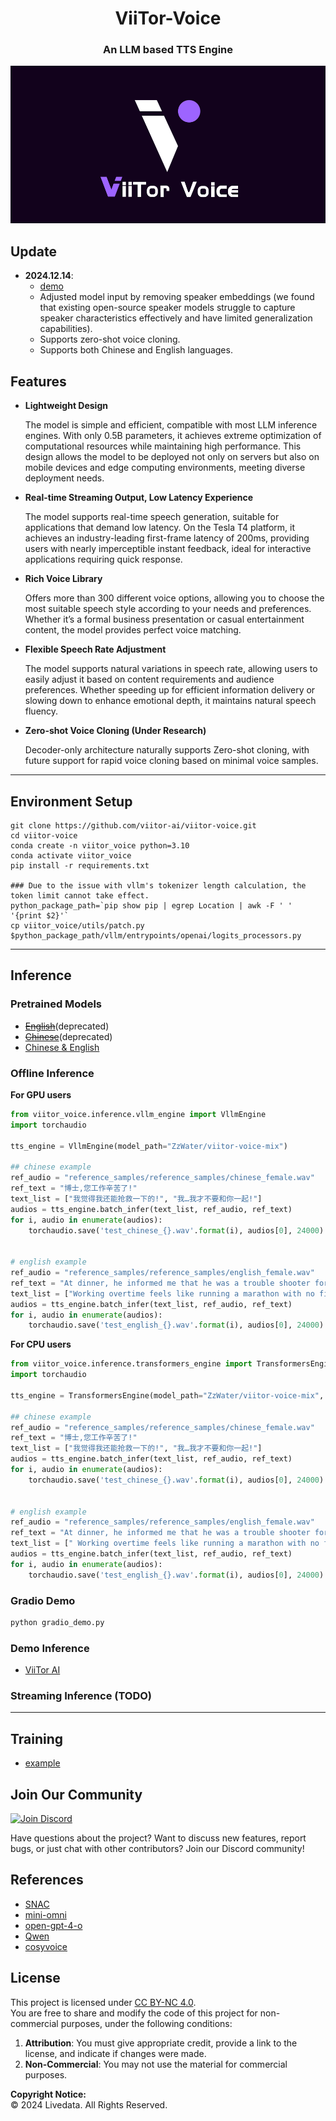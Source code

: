 # <center>ViiTor-Voice</center>
### <center>An LLM based TTS Engine</center>

<p align="center">
  <img src="asserts/post_1.png" alt="Viitor-Voice Cover">
</p>

## Update
- **2024.12.14**:
  - [demo](https://huggingface.co/spaces/ZzWater/viitor-voice)
  - Adjusted model input by removing speaker embeddings (we found that existing open-source speaker models struggle to capture speaker characteristics effectively and have limited generalization capabilities).
  - Supports zero-shot voice cloning.
  - Supports both Chinese and English languages.
  
## Features

- **Lightweight Design**  

  The model is simple and efficient, compatible with most LLM inference engines. With only 0.5B parameters, it achieves extreme optimization of computational resources while maintaining high performance. This design allows the model to be deployed not only on servers but also on mobile devices and edge computing environments, meeting diverse deployment needs.

- **Real-time Streaming Output, Low Latency Experience**  

  The model supports real-time speech generation, suitable for applications that demand low latency. On the Tesla T4 platform, it achieves an industry-leading first-frame latency of 200ms, providing users with nearly imperceptible instant feedback, ideal for interactive applications requiring quick response.

- **Rich Voice Library**  

  Offers more than 300 different voice options, allowing you to choose the most suitable speech style according to your needs and preferences. Whether it’s a formal business presentation or casual entertainment content, the model provides perfect voice matching.

- **Flexible Speech Rate Adjustment**  

  The model supports natural variations in speech rate, allowing users to easily adjust it based on content requirements and audience preferences. Whether speeding up for efficient information delivery or slowing down to enhance emotional depth, it maintains natural speech fluency.

- **Zero-shot Voice Cloning (Under Research)**  

  Decoder-only architecture naturally supports Zero-shot cloning, with future support for rapid voice cloning based on minimal voice samples.

---



## Environment Setup

```commandline
git clone https://github.com/viitor-ai/viitor-voice.git
cd viitor-voice
conda create -n viitor_voice python=3.10
conda activate viitor_voice
pip install -r requirements.txt

### Due to the issue with vllm's tokenizer length calculation, the token limit cannot take effect.
python_package_path=`pip show pip | egrep Location | awk -F ' ' '{print $2}'`
cp viitor_voice/utils/patch.py $python_package_path/vllm/entrypoints/openai/logits_processors.py
```

---

## Inference
### Pretrained Models
- ~~[English](https://huggingface.co/ZzWater/viitor-voice-en)~~(deprecated)
- ~~[Chinese](https://huggingface.co/ZzWater/viitor-voice-chs)~~(deprecated)
- [Chinese & English](https://huggingface.co/ZzWater/viitor-voice-mix)
### Offline Inference

**For GPU users**
```python
from viitor_voice.inference.vllm_engine import VllmEngine
import torchaudio

tts_engine = VllmEngine(model_path="ZzWater/viitor-voice-mix")

## chinese example
ref_audio = "reference_samples/reference_samples/chinese_female.wav"
ref_text = "博士,您工作辛苦了!"
text_list = ["我觉得我还能抢救一下的!", "我…我才不要和你一起!"]
audios = tts_engine.batch_infer(text_list, ref_audio, ref_text)
for i, audio in enumerate(audios):
    torchaudio.save('test_chinese_{}.wav'.format(i), audios[0], 24000)


# english example
ref_audio = "reference_samples/reference_samples/english_female.wav"
ref_text = "At dinner, he informed me that he was a trouble shooter for a huge international organization."
text_list = ["Working overtime feels like running a marathon with no finish line in sight—just endless tasks and a growing sense that my life is being lived in the office instead of the real world."]
audios = tts_engine.batch_infer(text_list, ref_audio, ref_text)
for i, audio in enumerate(audios):
    torchaudio.save('test_english_{}.wav'.format(i), audios[0], 24000)    

```
**For CPU users**
```python
from viitor_voice.inference.transformers_engine import TransformersEngine
import torchaudio

tts_engine = TransformersEngine(model_path="ZzWater/viitor-voice-mix", device='cpu')

## chinese example
ref_audio = "reference_samples/reference_samples/chinese_female.wav"
ref_text = "博士,您工作辛苦了!"
text_list = ["我觉得我还能抢救一下的!", "我…我才不要和你一起!"]
audios = tts_engine.batch_infer(text_list, ref_audio, ref_text)
for i, audio in enumerate(audios):
    torchaudio.save('test_chinese_{}.wav'.format(i), audios[0], 24000)


# english example
ref_audio = "reference_samples/reference_samples/english_female.wav"
ref_text = "At dinner, he informed me that he was a trouble shooter for a huge international organization."
text_list = [" Working overtime feels like running a marathon with no finish line in sight", " Just endless tasks and a growing sense that my life is being lived in the office instead of the real world."]
audios = tts_engine.batch_infer(text_list, ref_audio, ref_text)
for i, audio in enumerate(audios):
    torchaudio.save('test_english_{}.wav'.format(i), audios[0], 24000)    

```
### Gradio Demo
```bash
python gradio_demo.py
```

### Demo Inference
- [ViiTor AI](https://www.viitor.io/text-to-speech)
### Streaming Inference (TODO)

---
## Training
- [example](./train_example.md)
## Join Our Community
[![Join Discord](https://img.shields.io/discord/your-discord-id?logo=discord&style=for-the-badge)](https://discord.gg/MbxgFn7BN8)

Have questions about the project? Want to discuss new features, report bugs, or just chat with other contributors? Join our Discord community!
## References

- [SNAC](https://github.com/hubertsiuzdak/snac)
- [mini-omni](https://github.com/gpt-omni/mini-omni)
- [open-gpt-4-o](https://laion.ai/notes/open-gpt-4-o/)
- [Qwen](https://huggingface.co/Qwen/Qwen2-0.5B)
- [cosyvoice](https://huggingface.co/FunAudioLLM/CosyVoice-300M)

## License

This project is licensed under [CC BY-NC 4.0](https://creativecommons.org/licenses/by-nc/4.0/).  
You are free to share and modify the code of this project for non-commercial purposes, under the following conditions:

1. **Attribution**: You must give appropriate credit, provide a link to the license, and indicate if changes were made.
2. **Non-Commercial**: You may not use the material for commercial purposes.

**Copyright Notice:**  
© 2024 Livedata. All Rights Reserved.

